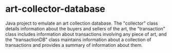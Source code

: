 # art-collector-database
Java project to emulate an art collection database. The "collector" class details information about the buyers and sellers of the art, the "transaction" class includes information about transactions involving any piece of art, and the "transactionDB" class maintains information about a collection of transactions and provides a summary of information about them. 
